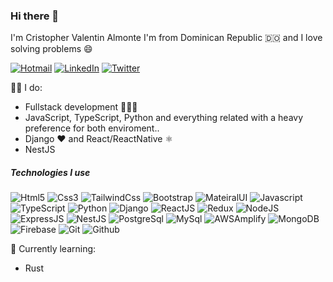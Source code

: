 ### Hi there 👋

I'm Cristopher Valentin Almonte I'm from Dominican Republic 🇩🇴 and I love solving problems :smile:

[![Hotmail](https://img.shields.io/badge/-HOTMAIL-D14836?style=for-the-badge&logo=hotmail&logoColor=white)](mailto:valentin__c@hotmail.com)
[![LinkedIn](https://img.shields.io/badge/-LINKEDIN-0077B5?style=for-the-badge&logo=linkedin&logoColor=white)](https://www.linkedin.com/in/cristopher-valentin-almonte-3b05681ba/)
[![Twitter](https://img.shields.io/badge/-TWITTER-0077B5?style=for-the-badge&logo=twitter&logoColor=white)](https://twitter.com/CristopheerVA)

👨‍💻 I do:
- Fullstack development 👨🏾‍💻
- JavaScript, TypeScript, Python and everything related with a heavy preference for both enviroment..
- Django ❤️ and React/ReactNative ⚛️
- NestJS

##### Technologies I use

![Html5](https://img.shields.io/badge/-TypeScript-000000?style=flat&logo=html5)
![Css3](https://img.shields.io/badge/-JavaScript-000000?style=flat&logo=css3)
![TailwindCss](https://img.shields.io/badge/-MySQL-000000?style=flat&logo=tailwindcss)
![Bootstrap](https://img.shields.io/badge/-MongoDB-000000?style=flat&logo=bootstrap)
![MateiralUI](https://img.shields.io/badge/-MongoDB-000000?style=flat&logo=mui)
![Javascript](https://img.shields.io/badge/-React-000000?style=flat&logo=javascript)
![TypeScript](https://img.shields.io/badge/-Angular-000000?style=flat&logo=typescript)
![Python](https://img.shields.io/badge/-Python-000000?style=flat&logo=python)
![Django](https://img.shields.io/badge/-Python-000000?style=flat&logo=django)
![ReactJS](https://img.shields.io/badge/-Python-000000?style=flat&logo=react)
![Redux](https://img.shields.io/badge/-Python-000000?style=flat&logo=redux)
![NodeJS](https://img.shields.io/badge/-Python-000000?style=flat&logo=nodejs)
![ExpressJS](https://img.shields.io/badge/-Python-000000?style=flat&logo=expressjs)
![NestJS](https://img.shields.io/badge/-Python-000000?style=flat&logo=nestjs)
![PostgreSql](https://img.shields.io/badge/-Python-000000?style=flat&logo=postgresql)
![MySql](https://img.shields.io/badge/-Python-000000?style=flat&logo=mysql)
![AWSAmplify](https://img.shields.io/badge/-Python-000000?style=flat&logo=awsamplify)
![MongoDB](https://img.shields.io/badge/-Python-000000?style=flat&logo=mongodb)
![Firebase](https://img.shields.io/badge/-Python-000000?style=flat&logo=firebase)
![Git](https://img.shields.io/badge/-Python-000000?style=flat&logo=git)
![Github](https://img.shields.io/badge/-Python-000000?style=flat&logo=github)

🌱 Currently learning:
- Rust
